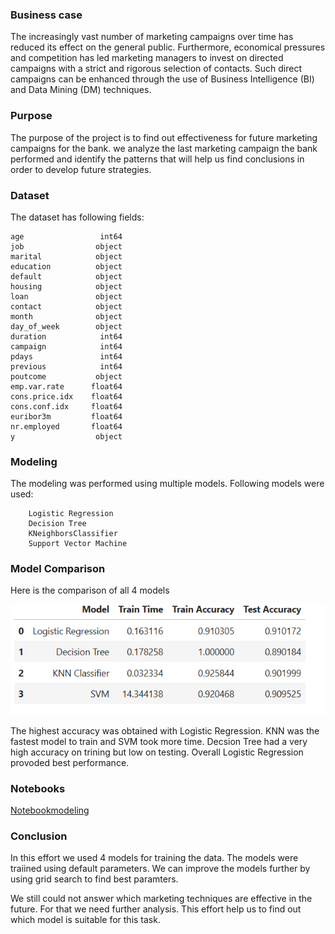 ### Business case
The increasingly vast number of marketing campaigns over time has reduced its effect on the general public. Furthermore, economical pressures and competition has led marketing managers to invest on directed campaigns with a strict and rigorous selection of contacts. Such direct campaigns can be enhanced through the use of Business Intelligence (BI) and Data Mining (DM) techniques.

### Purpose
The purpose of the project is to find out  effectiveness for future marketing campaigns for the bank.  we analyze the last marketing campaign the bank performed and identify the patterns that will help us find conclusions in order to develop future strategies.


### Dataset
The dataset has following fields:
```
age                 int64
job                object
marital            object
education          object
default            object
housing            object
loan               object
contact            object
month              object
day_of_week        object
duration            int64
campaign            int64
pdays               int64
previous            int64
poutcome           object
emp.var.rate      float64
cons.price.idx    float64
cons.conf.idx     float64
euribor3m         float64
nr.employed       float64
y                  object
```

### Modeling
The modeling was performed using multiple models. Following models were used:

```
    Logistic Regression
    Decision Tree
    KNeighborsClassifier
    Support Vector Machine
```
### Model Comparison
Here is the comparison of all 4 models

<img src="images/model_comp.PNG">

The highest accuracy was obtained with Logistic Regression. KNN was the fastest model to train and SVM took more time.
Decsion Tree had a very high accuracy on trining but low on testing. Overall Logistic Regression provoded best performance. 

### Notebooks
[Notebookmodeling](prompt_III.ipynb)

### Conclusion
In this effort we used 4 models for training the data. The models were traiined using default parameters. We can improve the models further by using grid search to find best paramters. 

We still could not answer which marketing techniques are effective in the future. For that we need further analysis.
This effort help us to find out which model is suitable for this task.
